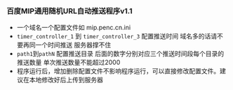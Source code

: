 ### 百度MIP通用随机URL自动推送程序v1.1

* 一个域名一个配置文件如 mip.penc.cn.ini
* <code>timer_controller_1</code> 到 <code>timer_controller_3</code> 配置推送时间 域名多的话请不要再同一个时间推送 服务器撑不住
* <code>path1</code>到<code>pathN</code> 配置推送目录 后面的数字分别对应三个推送时间段每个目录的推送数量 单次推送数量不能超过2000
* 程序运行后，增加删除配置文件不影响程序运行，可以直接修改配置文件。建议在本地修改好后上传到服务器
